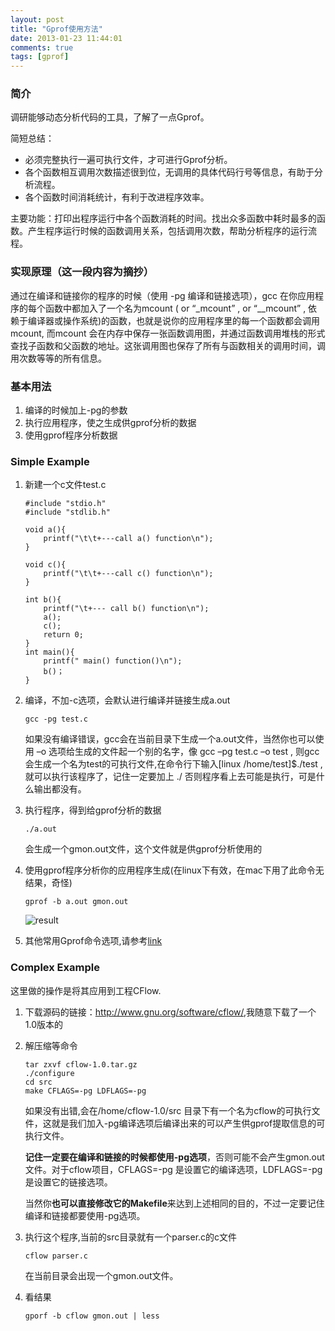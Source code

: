 ```yaml
---
layout: post
title: "Gprof使用方法"
date: 2013-01-23 11:44:01
comments: true
tags: [gprof]
---
```

### 简介
调研能够动态分析代码的工具，了解了一点Gprof。

简短总结：

* 必须完整执行一遍可执行文件，才可进行Gprof分析。
* 各个函数相互调用次数描述很到位，无调用的具体代码行号等信息，有助于分析流程。
* 各个函数时间消耗统计，有利于改进程序效率。

<!--more-->
主要功能：打印出程序运行中各个函数消耗的时间。找出众多函数中耗时最多的函数。产生程序运行时候的函数调用关系，包括调用次数，帮助分析程序的运行流程。

### 实现原理（这一段内容为摘抄）
通过在编译和链接你的程序的时候（使用 -pg 编译和链接选项），gcc 在你应用程序的每个函数中都加入了一个名为mcount ( or  “_mcount”  , or  “__mcount” , 依赖于编译器或操作系统)的函数，也就是说你的应用程序里的每一个函数都会调用mcount, 而mcount 会在内存中保存一张函数调用图，并通过函数调用堆栈的形式查找子函数和父函数的地址。这张调用图也保存了所有与函数相关的调用时间，调用次数等等的所有信息。

### 基本用法
 1. 编译的时候加上-pg的参数
 1. 执行应用程序，使之生成供gprof分析的数据
 1. 使用gprof程序分析数据
 
### Simple Example
 
 1. 新建一个c文件test.c
 
		#include "stdio.h"
		#include "stdlib.h"
		
		void a(){
			printf("\t\t+---call a() function\n");
		}
		
		void c(){
			printf("\t\t+---call c() function\n");
		}
		
		int b(){
			printf("\t+--- call b() function\n");
			a();
			c();
			return 0;
		}
		int main(){
			printf(" main() function()\n");
			b()；
		}
 1. 编译，不加-c选项，会默认进行编译并链接生成a.out
 
		gcc -pg test.c
	如果没有编译错误，gcc会在当前目录下生成一个a.out文件，当然你也可以使用 –o 选项给生成的文件起一个别的名字，像 gcc –pg test.c –o test , 则gcc会生成一个名为test的可执行文件,在命令行下输入[linux /home/test]$./test , 就可以执行该程序了，记住一定要加上 ./ 否则程序看上去可能是执行，可是什么输出都没有。
	
 1. 执行程序，得到给gprof分析的数据
 
		./a.out
	
	会生成一个gmon.out文件，这个文件就是供gprof分析使用的

 1. 使用gprof程序分析你的应用程序生成(在linux下有效，在mac下用了此命令无结果，奇怪)
 
		gprof -b a.out gmon.out
		
	![result](/images/20130123-1145gprof-test.png)
	
 1. 其他常用Gprof命令选项,请参考[link](http://os.51cto.com/art/200703/41426_1.htm)
		
		
### Complex Example
这里做的操作是将其应用到工程CFlow.

 1. 下载源码的链接：<http://www.gnu.org/software/cflow/>,我随意下载了一个1.0版本的
 1. 解压缩等命令
 	
		tar zxvf cflow-1.0.tar.gz
		./configure
		cd src
		make CFLAGS=-pg LDFLAGS=-pg
	
	如果没有出错,会在/home/cflow-1.0/src 目录下有一个名为cflow的可执行文件，这就是我们加入-pg编译选项后编译出来的可以产生供gprof提取信息的可执行文件。
	
	**记住一定要在编译和链接的时候都使用-pg选项**，否则可能不会产生gmon.out文件。对于cflow项目，CFLAGS=-pg 是设置它的编译选项，LDFLAGS=-pg是设置它的链接选项。
	
	当然你**也可以直接修改它的Makefile**来达到上述相同的目的，不过一定要记住编译和链接都要使用-pg选项。

 1. 执行这个程序,当前的src目录就有一个parser.c的c文件
 
		cflow parser.c
		
	在当前目录会出现一个gmon.out文件。
	
 1. 看结果
		
		gporf -b cflow gmon.out | less



		
		
		
		
		
		
		
		
		
		
		
		
